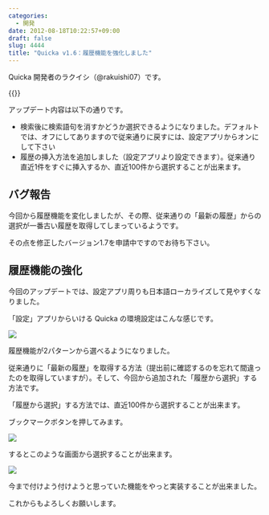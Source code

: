 ```yaml
---
categories:
  - 開発
date: 2012-08-18T10:22:57+09:00
draft: false
slug: 4444
title: "Quicka v1.6：履歴機能を強化しました"
---
```


Quicka 開発者のラクイシ（@rakuishi07）です。

{{<app id="511606108" title="Quicka 1.5（￥85）" src="http://a5.mzstatic.com/us/r1000/067/Purple/v4/8b/0f/8d/8b0f8d9e-83f6-3a80-3b09-cea66e385703/mza_3687391537383478282.100x100-75.png">}}

アップデート内容は以下の通りです。

* 検索後に検索語句を消すかどうか選択できるようになりました。デフォルトでは、オフにしてありますので従来通りに戻すには、設定アプリからオンにして下さい
* 履歴の挿入方法を追加しました（設定アプリより設定できます）。従来通り直近1件をすぐに挿入するか、直近100件から選択することが出来ます。

## バグ報告

今回から履歴機能を変化しましたが、その際、従来通りの「最新の履歴」からの選択が一番古い履歴を取得してしまっているようです。

その点を修正したバージョン1.7を申請中ですのでお待ち下さい。

## 履歴機能の強化

今回のアップデートでは、設定アプリ周りも日本語ローカライズして見やすくなりました。

「設定」アプリからいける Quicka の環境設定はこんな感じです。

![](/images/2012/08/4444_1.png)

履歴機能が2パターンから選べるようになりました。

従来通りに「最新の履歴」を取得する方法（提出前に確認するのを忘れて間違ったのを取得していますが）。そして、今回から追加された「履歴から選択」する方法です。

「履歴から選択」する方法では、直近100件から選択することが出来ます。

ブックマークボタンを押してみます。

![](/images/2012/08/4444_2.png)

するとこのような画面から選択することが出来ます。

![](/images/2012/08/4444_3.png)

今まで付けよう付けようと思っていた機能をやっと実装することが出来ました。

これからもよろしくお願いします。
